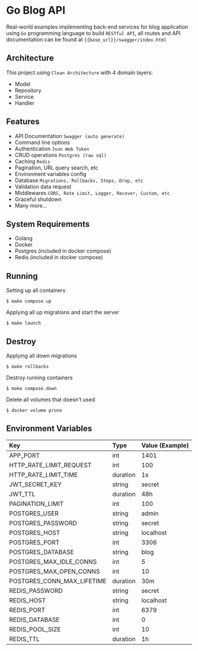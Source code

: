 # Go Blog API

Real-world examples implementing back-end services for blog application using `Go` programming language to build `RESTful API`, all routes and API documentation can be found at `{{base_url}}/swagger/index.html`

## Architecture

This project using `Clean Architecture` with 4 domain layers:

- Model
- Repository
- Service
- Handler

## Features

- API Documentation `Swagger (auto generate)`
- Command line options
- Authentication `Json Web Token`
- CRUD operations `Postgres (raw sql)`
- Caching `Redis`
- Pagination, URL query search, etc
- Environment variables config
- Database `Migrations, Rollbacks, Steps, Drop, etc`
- Validation data request
- Middlewares `CORS, Rate Limit, Logger, Recover, Custom, etc`
- Graceful shutdown
- Many more...

## System Requirements

- Golang
- Docker
- Postgres (included in docker compose)
- Redis (included in docker compose)

## Running

Setting up all containers

```console
$ make compose.up
```

Applying all up migrations and start the server

```console
$ make launch
```

## Destroy

Applying all down migrations

```console
$ make rollbacks
```

Destroy running containers

```console
$ make compose.down
```

Delete all volumes that doesn't used

```console
$ docker volume prune
```

## Environment Variables

| **Key**                    | **Type** | **Value (Example)** |
| :------------------------- | :------- | :------------------ |
| APP_PORT                   | int      | 1401                |
| HTTP_RATE_LIMIT_REQUEST    | int      | 100                 |
| HTTP_RATE_LIMIT_TIME       | duration | 1s                  |
| JWT_SECRET_KEY             | string   | secret              |
| JWT_TTL                    | duration | 48h                 |
| PAGINATION_LIMIT           | int      | 100                 |
| POSTGRES_USER              | string   | admin               |
| POSTGRES_PASSWORD          | string   | secret              |
| POSTGRES_HOST              | string   | localhost           |
| POSTGRES_PORT              | int      | 3306                |
| POSTGRES_DATABASE          | string   | blog                |
| POSTGRES_MAX_IDLE_CONNS    | int      | 5                   |
| POSTGRES_MAX_OPEN_CONNS    | int      | 10                  |
| POSTGRES_CONN_MAX_LIFETIME | duration | 30m                 |
| REDIS_PASSWORD             | string   | secret              |
| REDIS_HOST                 | string   | localhost           |
| REDIS_PORT                 | int      | 6379                |
| REDIS_DATABASE             | int      | 0                   |
| REDIS_POOL_SIZE            | int      | 10                  |
| REDIS_TTL                  | duration | 1h                  |
